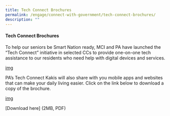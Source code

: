 ```yaml
---
title: Tech Connect Brochures
permalink: /engage/connect-with-government/tech-connect-brochures/
description: ""
---
```


#### Tech Connect Brochures

To help our seniors be Smart Nation ready, MCI and PA have launched the “Tech Connect” initiative in selected CCs to provide one-on-one tech assistance to our residents who need help with digital devices and services.  

[img]()


PA’s Tech Connect Kakis will also share with you mobile apps and websites that can make your daily living easier. Click on the link below to download a copy of the brochure.

[img]()

[Download here]
(2MB, PDF)